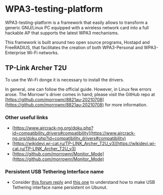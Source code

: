 # WPA3-testing-platform

WPA3-testing-platform is a framework that easily allows to transform a generic GNU/Linux PC equipped with a wireless network card into a full hackable AP that supports the latest WPA3 mechanisms.

This framework is built around two open source programs, Hostapd and FreeRADIUS, that facilitates the creation of both WPA3-Personal and WPA3-Enterprise Wi-Fi networks.

## TP-Link Archer T2U

To use the Wi-Fi donge it is necessary to install the drivers.

In general, one can follow the official guide. However, in Linux few errors arose.
The Morrowr's driver comes in hand; please visit the GitHub repo at [https://github.com/morrownr/8821au-20210708](https://github.com/morrownr/8821au-20210708) for more information.

### Other useful links

- [https://www.aircrack-ng.org/doku.php?id=compatibility_drivers#compatibility](https://www.aircrack-ng.org/doku.php?id=compatibility_drivers#compatibility)
- [https://wikidevi.wi-cat.ru/TP-LINK_Archer_T2U_v3](https://wikidevi.wi-cat.ru/TP-LINK_Archer_T2U_v3)
- [https://github.com/morrownr/Monitor_Mode](https://github.com/morrownr/Monitor_Mode)

### Persistent USB Tethering Interface name

- Consider [this forum reply](https://unix.stackexchange.com/questions/750214/disable-udev-renaming-for-android-usb-tethering-using-randon-macs) and [this one](https://unix.stackexchange.com/questions/726258/consistent-persistent-network-connection-naming-like-udev) to understand how to make USB Tethering interface name persistent on Ubunut.
